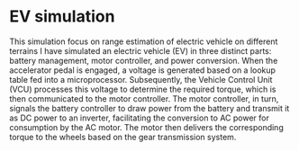 # EV simulation 
 This simulation focus on range estimation of electric vehicle on different terrains
 I have simulated an electric vehicle (EV) in three distinct parts: battery management, motor controller, and power conversion. When the accelerator pedal is engaged, a voltage is generated based on a lookup table fed into a microprocessor. Subsequently, the Vehicle Control Unit (VCU) processes this voltage to determine the required torque, which is then communicated to the motor controller. The motor controller, in turn, signals the battery controller to draw power from the battery and transmit it as DC power to an inverter, facilitating the conversion to AC power for consumption by the AC motor. The motor then delivers the corresponding torque to the wheels based on the gear transmission system.
